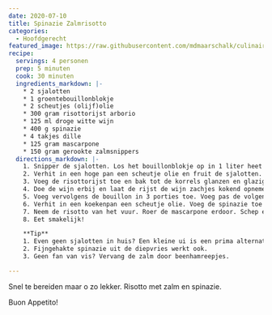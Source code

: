 ```yaml
---
date: 2020-07-10
title: Spinazie Zalmrisotto
categories:
  - Hoofdgerecht
featured_image: https://raw.githubusercontent.com/mdmaarschalk/culinair/master/fotos/zalmrisotto/zalmrisotto.jpg
recipe:
  servings: 4 personen
  prep: 5 minuten
  cook: 30 minuten
  ingredients_markdown: |-
    * 2 sjalotten
    * 1 groentebouillonblokje
    * 2 scheutjes (olijf)olie
    * 300 gram risottorijst arborio
    * 125 ml droge witte wijn
    * 400 g spinazie
    * 4 takjes dille
    * 125 gram mascarpone
    * 150 gram gerookte zalmsnippers
  directions_markdown: |-
    1. Snipper de sjalotten. Los het bouillonblokje op in 1 liter heet water. Hak de dille fijn.
    2. Verhit in een hoge pan een scheutje olie en fruit de sjalotten.
    3. Voeg de risottorijst toe en bak tot de korrels glanzen en glazig zijn, dit duurt wel een paar minuten. Blijf af en toe roeren.
    4. Doe de wijn erbij en laat de rijst de wijn zachjes kokend opnemen.
    5. Voeg vervolgens de bouillon in 3 porties toe. Voeg pas de volgende portie toe als de rijst de bouillon heeft opgenomen. Kook de risotto zo in 18-20 min. beetgaar, regelmatig roeren.
    6. Verhit in een koekenpan een scheutje olie. Voeg de spinazie toe en laat al omscheppend slinken en het vocht verdampen.
    7. Neem de risotto van het vuur. Roer de mascarpone erdoor. Schep er de zalm, spinazie en dille door en breng naar wens op smaak met peper.
    8. Eet smakelijk!

    **Tip**
    1. Even geen sjalotten in huis? Een kleine ui is een prima alternatief.
    2. Fijngehakte spinazie uit de diepvries werkt ook.
    3. Geen fan van vis? Vervang de zalm door beenhamreepjes.

---
```

Snel te bereiden maar o zo lekker. Risotto met zalm en spinazie.

Buon Appetito!
